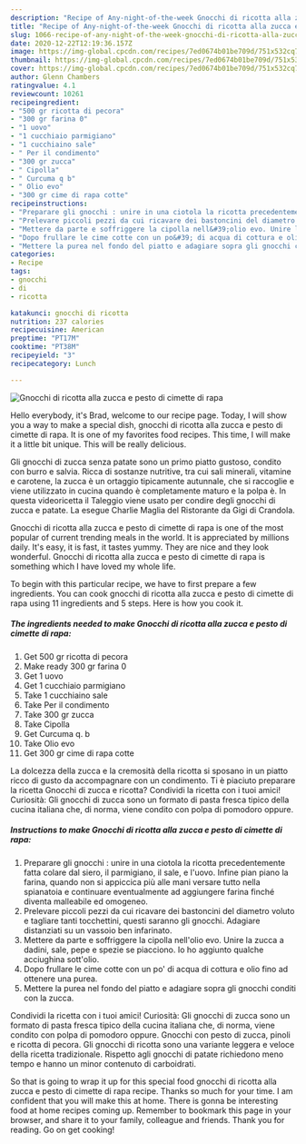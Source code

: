 ```yaml
---
description: "Recipe of Any-night-of-the-week Gnocchi di ricotta alla zucca e pesto di cimette di rapa"
title: "Recipe of Any-night-of-the-week Gnocchi di ricotta alla zucca e pesto di cimette di rapa"
slug: 1066-recipe-of-any-night-of-the-week-gnocchi-di-ricotta-alla-zucca-e-pesto-di-cimette-di-rapa
date: 2020-12-22T12:19:36.157Z
image: https://img-global.cpcdn.com/recipes/7ed0674b01be709d/751x532cq70/gnocchi-di-ricotta-alla-zucca-e-pesto-di-cimette-di-rapa-recipe-main-photo.jpg
thumbnail: https://img-global.cpcdn.com/recipes/7ed0674b01be709d/751x532cq70/gnocchi-di-ricotta-alla-zucca-e-pesto-di-cimette-di-rapa-recipe-main-photo.jpg
cover: https://img-global.cpcdn.com/recipes/7ed0674b01be709d/751x532cq70/gnocchi-di-ricotta-alla-zucca-e-pesto-di-cimette-di-rapa-recipe-main-photo.jpg
author: Glenn Chambers
ratingvalue: 4.1
reviewcount: 10261
recipeingredient:
- "500 gr ricotta di pecora"
- "300 gr farina 0"
- "1 uovo"
- "1 cucchiaio parmigiano"
- "1 cucchiaino sale"
- " Per il condimento"
- "300 gr zucca"
- " Cipolla"
- " Curcuma q b"
- " Olio evo"
- "300 gr cime di rapa cotte"
recipeinstructions:
- "Preparare gli gnocchi : unire in una ciotola la ricotta precedentemente fatta colare dal siero, il parmigiano, il sale, e l&#39;uovo. Infine pian piano la farina, quando non si appiccica più alle mani versare tutto nella spianatoia e continuare eventualmente ad aggiungere farina finché diventa malleabile ed omogeneo."
- "Prelevare piccoli pezzi da cui ricavare dei bastoncini del diametro voluto e tagliare tanti tocchettini, questi saranno gli gnocchi. Adagiare distanziati su un vassoio ben infarinato."
- "Mettere da parte e soffriggere la cipolla nell&#39;olio evo. Unire la zucca a dadini, sale, pepe e spezie se piacciono. Io ho aggiunto qualche acciughina sott&#39;olio."
- "Dopo frullare le cime cotte con un po&#39; di acqua di cottura e olio fino ad ottenere una purea."
- "Mettere la purea nel fondo del piatto e adagiare sopra gli gnocchi conditi con la zucca."
categories:
- Recipe
tags:
- gnocchi
- di
- ricotta

katakunci: gnocchi di ricotta 
nutrition: 237 calories
recipecuisine: American
preptime: "PT17M"
cooktime: "PT38M"
recipeyield: "3"
recipecategory: Lunch

---
```



![Gnocchi di ricotta alla zucca e pesto di cimette di rapa](https://img-global.cpcdn.com/recipes/7ed0674b01be709d/751x532cq70/gnocchi-di-ricotta-alla-zucca-e-pesto-di-cimette-di-rapa-recipe-main-photo.jpg)

Hello everybody, it's Brad, welcome to our recipe page. Today, I will show you a way to make a special dish, gnocchi di ricotta alla zucca e pesto di cimette di rapa. It is one of my favorites food recipes. This time, I will make it a little bit unique. This will be really delicious.

Gli gnocchi di zucca senza patate sono un primo piatto gustoso, condito con burro e salvia. Ricca di sostanze nutritive, tra cui sali minerali, vitamine e carotene, la zucca è un ortaggio tipicamente autunnale, che si raccoglie e viene utilizzato in cucina quando è completamente maturo e la polpa è. In questa videoricetta il Taleggio viene usato per condire degli gnocchi di zucca e patate. La esegue Charlie Maglia del Ristorante da Gigi di Crandola.

Gnocchi di ricotta alla zucca e pesto di cimette di rapa is one of the most popular of current trending meals in the world. It is appreciated by millions daily. It's easy, it is fast, it tastes yummy. They are nice and they look wonderful. Gnocchi di ricotta alla zucca e pesto di cimette di rapa is something which I have loved my whole life.


To begin with this particular recipe, we have to first prepare a few ingredients. You can cook gnocchi di ricotta alla zucca e pesto di cimette di rapa using 11 ingredients and 5 steps. Here is how you cook it.

<!--inarticleads1-->

##### The ingredients needed to make Gnocchi di ricotta alla zucca e pesto di cimette di rapa:

1. Get 500 gr ricotta di pecora
1. Make ready 300 gr farina 0
1. Get 1 uovo
1. Get 1 cucchiaio parmigiano
1. Take 1 cucchiaino sale
1. Take  Per il condimento
1. Take 300 gr zucca
1. Take  Cipolla
1. Get  Curcuma q. b
1. Take  Olio evo
1. Get 300 gr cime di rapa cotte


La dolcezza della zucca e la cremosità della ricotta si sposano in un piatto ricco di gusto da accompagnare con un condimento. Ti è piaciuto preparare la ricetta Gnocchi di zucca e ricotta? Condividi la ricetta con i tuoi amici! Curiosità: Gli gnocchi di zucca sono un formato di pasta fresca tipico della cucina italiana che, di norma, viene condito con polpa di pomodoro oppure. 

<!--inarticleads2-->

##### Instructions to make Gnocchi di ricotta alla zucca e pesto di cimette di rapa:

1. Preparare gli gnocchi : unire in una ciotola la ricotta precedentemente fatta colare dal siero, il parmigiano, il sale, e l&#39;uovo. Infine pian piano la farina, quando non si appiccica più alle mani versare tutto nella spianatoia e continuare eventualmente ad aggiungere farina finché diventa malleabile ed omogeneo.
1. Prelevare piccoli pezzi da cui ricavare dei bastoncini del diametro voluto e tagliare tanti tocchettini, questi saranno gli gnocchi. Adagiare distanziati su un vassoio ben infarinato.
1. Mettere da parte e soffriggere la cipolla nell&#39;olio evo. Unire la zucca a dadini, sale, pepe e spezie se piacciono. Io ho aggiunto qualche acciughina sott&#39;olio.
1. Dopo frullare le cime cotte con un po&#39; di acqua di cottura e olio fino ad ottenere una purea.
1. Mettere la purea nel fondo del piatto e adagiare sopra gli gnocchi conditi con la zucca.


Condividi la ricetta con i tuoi amici! Curiosità: Gli gnocchi di zucca sono un formato di pasta fresca tipico della cucina italiana che, di norma, viene condito con polpa di pomodoro oppure. Gnocchi con pesto di zucca, pinoli e ricotta di pecora. Gli gnocchi di ricotta sono una variante leggera e veloce della ricetta tradizionale. Rispetto agli gnocchi di patate richiedono meno tempo e hanno un minor contenuto di carboidrati. 

So that is going to wrap it up for this special food gnocchi di ricotta alla zucca e pesto di cimette di rapa recipe. Thanks so much for your time. I am confident that you will make this at home. There is gonna be interesting food at home recipes coming up. Remember to bookmark this page in your browser, and share it to your family, colleague and friends. Thank you for reading. Go on get cooking!
